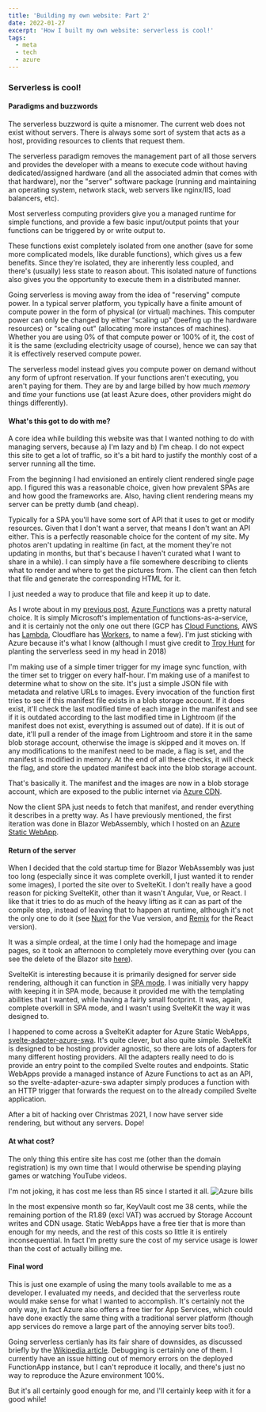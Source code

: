 ```yaml
---
title: 'Building my own website: Part 2'
date: 2022-01-27
excerpt: 'How I built my own website: serverless is cool!'
tags:
  - meta
  - tech
  - azure
---
```


### Serverless is cool!

#### Paradigms and buzzwords

The serverless buzzword is quite a misnomer. The current web does not exist without servers. There is always some sort of system that acts as a host, providing resources to clients that request them.

The serverless paradigm removes the management part of all those servers and provides the developer with a means to execute code without having dedicated/assigned hardware (and all the associated admin that comes with that hardware), nor the "server" software package (running and maintaining an operating system, network stack, web servers like nginx/IIS, load balancers, etc).

Most serverless computing providers give you a managed runtime for simple functions, and provide a few basic input/output points that your functions can be triggered by or write output to.

These functions exist completely isolated from one another (save for some more complicated models, like durable functions), which gives us a few benefits. Since they're isolated, they are inherently less coupled, and there's (usually) less state to reason about. This isolated nature of functions also gives you the opportunity to execute them in a distributed manner.

Going serverless is moving away from the idea of "reserving" compute power. In a typical server platform, you typically have a finite amount of compute power in the form of physical (or virtual) machines. This computer power can only be changed by either "scaling up" (beefing up the hardware resources) or "scaling out" (allocating more instances of machines). Whether you are using 0% of that compute power or 100% of it, the cost of it is the same (excluding electricity usage of course), hence we can say that it is effectively reserved compute power.

The serverless model instead gives you compute power on demand without any form of upfront reservation. If your functions aren't executing, you aren't paying for them. They are by and large billed by how much _memory_ and _time_ your functions use (at least Azure does, other providers might do things differently).

#### What's this got to do with me?

A core idea while building this website was that I wanted nothing to do with managing servers, because a) I'm lazy and b) I'm cheap. I do not expect this site to get a lot of traffic, so it's a bit hard to justify the monthly cost of a server running all the time.

From the beginning I had envisioned an entirely client rendered single page app. I figured this was a reasonable choice, given how prevalent SPAs are and how good the frameworks are. Also, having client rendering means my server can be pretty dumb (and cheap).

Typically for a SPA you'll have some sort of API that it uses to get or modify resources. Given that I don't want a server, that means I don't want an API either. This is a perfectly reasonable choice for the content of my site. My photos aren't updating in realtime (in fact, at the moment they're not updating in months, but that's because I haven't curated what I want to share in a while). I can simply have a file somewhere describing to clients what to render and where to get the pictures from. The client can then fetch that file and generate the corresponding HTML for it.

I just needed a way to produce that file and keep it up to date.

As I wrote about in my [previous post](./building-my-own-website), [Azure Functions](https://azure.microsoft.com/en-us/services/functions/) was a pretty natural choice. It is simply Microsoft's implementation of functions-as-a-service, and it is certainly not the only one out there (GCP has [Cloud Functions](https://cloud.google.com/functions), AWS has [Lambda](https://aws.amazon.com/lambda/), Cloudflare has [Workers](https://workers.cloudflare.com/), to name a few). I'm just sticking with Azure because it's what I know (although I must give credit to [Troy Hunt](<(https://www.troyhunt.com/serverless-to-the-max-doing-big-things-for-small-dollars-with-cloudflare-workers-and-azure-functions/)>) for planting the serverless seed in my head in 2018)

I'm making use of a simple timer trigger for my image sync function, with the timer set to trigger on every half-hour. I'm making use of a manifest to determine what to show on the site. It's just a simple JSON file with metadata and relative URLs to images. Every invocation of the function first tries to see if this manifest file exists in a blob storage account. If it does exist, it'll check the last modified time of each image in the manifest and see if it is outdated according to the last modified time in Lightroom (if the manifest does not exist, everything is assumed out of date). If it is out of date, it'll pull a render of the image from Lightroom and store it in the same blob storage account, otherwise the image is skipped and it moves on. If any modifications to the manifest need to be made, a flag is set, and the manifest is modified in memory. At the end of all these checks, it will check the flag, and store the updated manifest back into the blob storage account.

That's basically it. The manifest and the images are now in a blob storage account, which are exposed to the public internet via [Azure CDN](https://azure.microsoft.com/en-us/services/cdn/).

Now the client SPA just needs to fetch that manifest, and render everything it describes in a pretty way. As I have previously mentioned, the first iteration was done in Blazor WebAssembly, which I hosted on an [Azure Static WebApp](https://azure.microsoft.com/en-us/services/app-service/static/).

#### Return of the server

When I decided that the cold startup time for Blazor WebAssembly was just too long (especially since it was complete overkill, I just wanted it to render some images), I ported the site over to SvelteKit. I don't really have a good reason for picking SvelteKit, other than it wasn't Angular, Vue, or React. I like that it tries to do as much of the heavy lifting as it can as part of the compile step, instead of leaving that to happen at runtime, although it's not the only one to do it (see [Nuxt](https://nuxtjs.org/) for the Vue version, and [Remix](https://remix.run/) for the React version).

It was a simple ordeal, at the time I only had the homepage and image pages, so it took an afternoon to completely move everything over (you can see the delete of the Blazor site [here](https://github.com/biltongza/ldam.co.za/commit/6430b46a265c269097f1da06116d634f5206d1fe)).

SvelteKit is interesting because it is primarily designed for server side rendering, although it can function in [SPA mode](https://github.com/sveltejs/kit/tree/master/packages/adapter-static#spa-mode). I was initially very happy with keeping it in SPA mode, because it provided me with the templating abilities that I wanted, while having a fairly small footprint. It was, again, complete overkill in SPA mode, and I wasn't using SvelteKit the way it was designed to.

I happened to come across a SvelteKit adapter for Azure Static WebApps, [svelte-adapter-azure-swa](https://github.com/geoffrich/svelte-adapter-azure-swa). It's quite clever, but also quite simple. SvelteKit is designed to be hosting provider agnostic, so there are lots of adapters for many different hosting providers. All the adapters really need to do is provide an entry point to the compiled Svelte routes and endpoints. Static WebApps provide a managed instance of Azure Functions to act as an API, so the svelte-adapter-azure-swa adapter simply produces a function with an HTTP trigger that forwards the request on to the already compiled Svelte application.

After a bit of hacking over Christmas 2021, I now have server side rendering, but without any servers. Dope!

#### At what cost?

The only thing this entire site has cost me (other than the domain registration) is my own time that I would otherwise be spending playing games or watching YouTube videos.

I'm not joking, it has cost me less than R5 since I started it all.
![Azure bills](/assets/azure-billing.png)

In the most expensive month so far, KeyVault cost me 38 cents, while the remaining portion of the R1.89 (excl VAT) was accrued by Storage Account writes and CDN usage. Static WebApps have a free tier that is more than enough for my needs, and the rest of this costs so little it is entirely inconsequential. In fact I'm pretty sure the cost of my service usage is lower than the cost of actually billing me.

#### Final word

This is just one example of using the many tools available to me as a developer. I evaluated my needs, and decided that the serverless route would make sense for what I wanted to accomplish. It's certainly not the only way, in fact Azure also offers a free tier for App Services, which could have done exactly the same thing with a traditional server platform (though app services do remove a large part of the annoying server bits too!).

Going serverless certianly has its fair share of downsides, as discussed briefly by the [Wikipedia article](https://en.wikipedia.org/wiki/Serverless_computing). Debugging is certainly one of them. I currently have an issue hitting out of memory errors on the deployed FunctionApp instance, but I can't reproduce it locally, and there's just no way to reproduce the Azure environment 100%.

But it's all certainly good enough for me, and I'll certainly keep with it for a good while!

